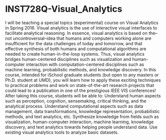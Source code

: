 # INST728Q-Visual_Analytics
I will be teaching a special topics (experimental) course on Visual Analytics in Spring 2016. Visual analytics is the use of interactive visual interfaces to facilitate analytical reasoning. In essence, visual analytics is based on the–not uncontroversial–idea that humans and computers working alone are insufficient for the data challenges of today and tomorrow, and that effective synthesis of both humans and computational algorithms are needed to create human-in-the-loop systems. Thus, visual analytics bridges human-centered disciplines such as visualization and human-computer interaction with computation-centered disciplines such as machine learning, probabilistic methods, and knowledge discovery.  In this course, intended for iSchool graduate students (but open to any masters or Ph.D. student at UMD), you will learn how to apply these exciting techniques to practical problems and work on state-of-the-art research projects that could lead to a publication in one of the prestigious IEEE VIS conferences!  After taking this course, students will be able to:  Understand human aspects such as perception, cognition, sensemaking, critical thinking, and the analytical process. Understand computational aspects such as data management, data transformations, knowledge representation, probabilistic methods, and text analytics, etc. Synthesize knowledge from fields such as visualization, human-computer interaction, machine learning, knowledge discovery, and text analytics towards helping people understand data. Use existing visual analytics tools to analyze basic datasets.
